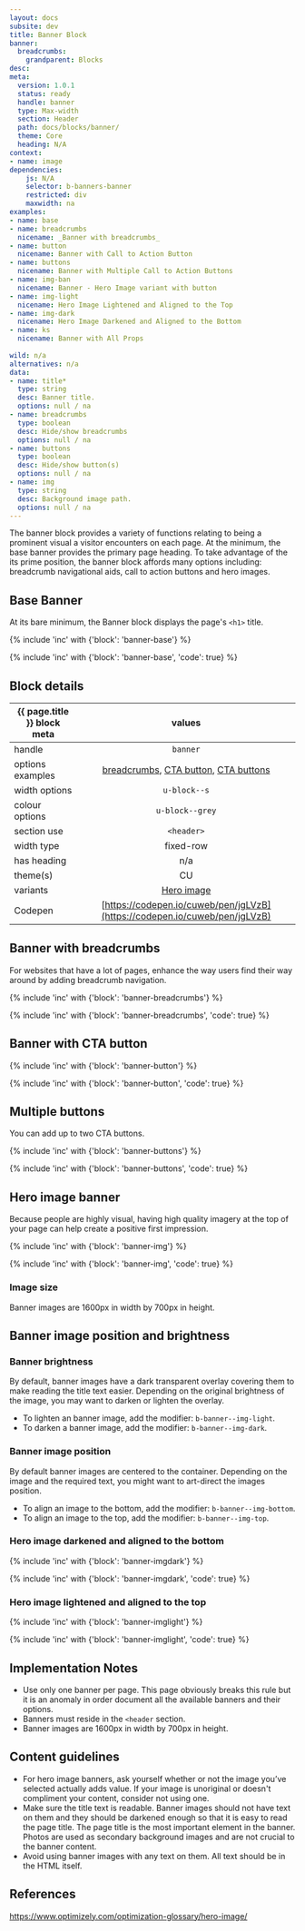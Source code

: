 ```yaml
---
layout: docs
subsite: dev
title: Banner Block
banner:
  breadcrumbs:
    grandparent: Blocks
desc: 
meta:
  version: 1.0.1
  status: ready
  handle: banner
  type: Max-width
  section: Header
  path: docs/blocks/banner/
  theme: Core
  heading: N/A
context:
- name: image
dependencies:
    js: N/A
    selector: b-banners-banner
    restricted: div
    maxwidth: na
examples:
- name: base
- name: breadcrumbs
  nicename: _Banner with breadcrumbs_
- name: button
  nicename: Banner with Call to Action Button
- name: buttons
  nicename: Banner with Multiple Call to Action Buttons
- name: img-ban
  nicename: Banner - Hero Image variant with button
- name: img-light
  nicename: Hero Image Lightened and Aligned to the Top
- name: img-dark
  nicename: Hero Image Darkened and Aligned to the Bottom
- name: ks
  nicename: Banner with All Props
  
wild: n/a
alternatives: n/a
data:
- name: title*
  type: string
  desc: Banner title.
  options: null / na
- name: breadcrumbs
  type: boolean
  desc: Hide/show breadcrumbs
  options: null / na
- name: buttons
  type: boolean
  desc: Hide/show button(s)
  options: null / na
- name: img
  type: string
  desc: Background image path.
  options: null / na
---
```

The banner block provides a variety of functions relating to being a prominent visual a visitor encounters on each page. At the minimum, the base banner provides the primary page heading. To take advantage of the its prime position, the banner block affords many options including: breadcrumb navigational aids, call to action buttons and hero images.

## Base Banner

At its bare minimum, the Banner block displays the page's  `<h1>` title.

{% include 'inc' with {'block': 'banner-base'} %}

{% include 'inc' with {'block': 'banner-base', 'code': true} %}

## Block details

| {{ page.title }}  block meta   |  values
| --------------| :-------------------------------------:
| handle              | `banner` 
| options examples    | <a href="#banner-with-breadcrumbs">breadcrumbs</a>, <a href="#banner-with-cta-button">CTA button</a>, <a href="#multiple-buttons">CTA buttons</a>
| width options       | `u-block--s`    
| colour options      | `u-block--grey`  
| section use         | `<header>`                  
| width type          | fixed-row                           
| has heading         | n/a
| theme(s)            | CU
| variants            | <a href="#hero-image-banner">Hero image</a>
| Codepen             | [https://codepen.io/cuweb/pen/jgLVzB](https://codepen.io/cuweb/pen/jgLVzB)

## Banner with breadcrumbs

For websites that have a lot of pages, enhance the way users find their way around by adding breadcrumb navigation.

{% include 'inc' with {'block': 'banner-breadcrumbs'} %}

{% include 'inc' with {'block': 'banner-breadcrumbs', 'code': true} %}

## Banner with CTA button

{% include 'inc' with {'block': 'banner-button'} %}

{% include 'inc' with {'block': 'banner-button', 'code': true} %}

## Multiple buttons

You can add up to two CTA buttons.

{% include 'inc' with {'block': 'banner-buttons'} %}

{% include 'inc' with {'block': 'banner-buttons', 'code': true} %}

## Hero image banner

Because people are highly visual, having high quality imagery at the top of your page can help create a positive first impression.

{% include 'inc' with {'block': 'banner-img'} %}

{% include 'inc' with {'block': 'banner-img', 'code': true} %}

### Image size

Banner images are 1600px in width by 700px in height.

## Banner image position and brightness

### Banner brightness

By default, banner images have a dark transparent overlay covering them to make reading the title text easier. Depending on the original brightness of the image, you may want to darken or lighten the overlay.

- To lighten an banner image, add the modifier: `b-banner--img-light`.
- To darken a banner image, add the modifier: `b-banner--img-dark`.

### Banner image position

By default banner images are centered to the container. Depending on the image and the required text, you might want to art-direct the images position.

- To align an image to the bottom, add the modifier: `b-banner--img-bottom`.
- To align an image to the top, add the modifier: `b-banner--img-top`.

### Hero image darkened and aligned to the bottom

{% include 'inc' with {'block': 'banner-imgdark'} %}

{% include 'inc' with {'block': 'banner-imgdark', 'code': true} %}

### Hero image lightened and aligned to the top

{% include 'inc' with {'block': 'banner-imglight'} %}

{% include 'inc' with {'block': 'banner-imglight', 'code': true} %}

## Implementation Notes

- Use only one banner per page. This page obviously breaks this rule but it is an anomaly in order document all the available banners and their options.
- Banners must reside in the `<header` section.
- Banner images are 1600px in width by 700px in height.

## Content guidelines

- For hero image banners, ask yourself whether or not the image you’ve selected actually adds value. If your image is unoriginal or doesn't compliment your content, consider not using one.
- Make sure the title text is readable. Banner images should not have text on them and they should be darkened enough so that it is easy to read the page title. The page title is the most important element in the banner. Photos are used as secondary background images and are not crucial to the banner content.
- Avoid using banner images with any text on them. All text should be in the HTML itself.

## References

https://www.optimizely.com/optimization-glossary/hero-image/


